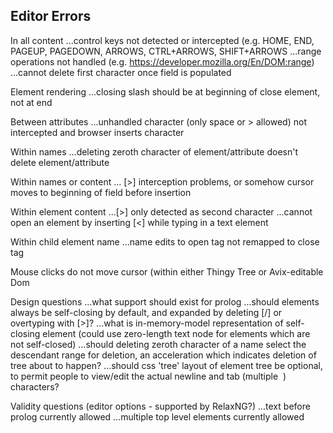 Editor Errors
-------------

In all content
...control keys not detected or intercepted (e.g. HOME, END, PAGEUP, PAGEDOWN, ARROWS, CTRL+ARROWS, SHIFT+ARROWS
...range operations not handled (e.g. https://developer.mozilla.org/En/DOM:range)
...cannot delete first character once field is populated

Element rendering
...closing slash should be at beginning of close element, not at end

Between attributes
...unhandled character (only space or > allowed) not intercepted and browser inserts character

Within names
...deleting zeroth character of element/attribute doesn't delete element/attribute

Within names or content
... [>] interception problems, or somehow cursor moves to beginning of field before insertion

Within element content
...[>] only detected as second character
...cannot open an element by inserting [<] while typing in a text element

Within child element name 
...name edits to open tag not remapped to close tag

Mouse clicks do not move cursor (within either Thingy Tree or Avix-editable Dom

Design questions
...what support should exist for prolog
...should elements always be self-closing by default, and expanded by deleting [/] or overtyping with [>]?
...what is in-memory-model representation of self-closing element (could use zero-length text node for elements which are not self-closed)
...should deleting zeroth character of a name select the descendant range for deletion, an acceleration which indicates deletion of tree about to happen?
...should css 'tree' layout of element tree be optional, to permit people to view/edit the actual newline and tab (multiple &nbsp;) characters?

Validity questions (editor options - supported by RelaxNG?)
...text before prolog currently allowed
...multiple top level elements currently allowed

